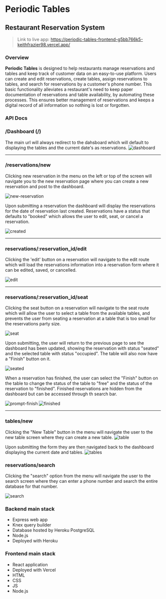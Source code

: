# Periodic Tables
## Restaurant Reservation System

> Link to live app: https://periodic-tables-frontend-g5bb766k5-keithfrazier98.vercel.app/

### Overview

**Periodic Tables** is designed to help restaurants manage reservations and tables and keep track of customer data on an easy-to-use platform. Users can create and edit reservations, create tables, assign reservations to tables, and search for reservations by a customer's phone number. This basic functionality alleviates a restaurant's need to keep paper documentation of reservations and table availability, by automating these processes. This ensures better management of reservations and keeps a digital record of all information so nothing is lost or forgotten.  

### API Docs

### /Dashboard (/)
The main url will always redirect to the dahsboard which will default to displaying the tables and the current date's as reservations. 
![dashboard](./images/Dashboard.png)

<hr>

### /reservations/new
Clicking new reservation in the menu on the left or top of the screen will navigate you to the new reservation page where you can create a new reservation and post to the dashboard. 

![new-reservation](./images/NewReservation.png)

Upon submitting a reservation the dashboard will display the reservations for the date of reservation last created. Reservations have a status that defaults to "booked" which allows the user to edit, seat, or cancel a reservation.

![created](./images/created.png)

<hr>

### reservations/:reservation_id/edit
Clicking the 'edit' button on a reservation will navigate to the edit route which will load the reservations information into a reservation form where it can be edited, saved, or cancelled. 

![edit](./images/edit.png)

<hr>

### reservations/:reservation_id/seat
Clicking the seat button on a reservation will navigate to the seat route which will allow the user to select a table from the available tables, and prevents the user from seating a reservation at a table that is too small for the reservations party size. 

![seat](./images/seat.png)

Upon submitting, the user will return to the previous page to see the dashboard has been updated, showing the reservation with status "seated" and the selected table with status "occupied". The table will also now have a "Finish" button on it. 

![seated](./images/seated.png)

When a reservation has finished, the user can select the "Finish" button on the table to change the status of the table to "free" and the status of the reservation to "finished". Finished reservations are hidden from the dashboard but can be accessed through th search bar. 

![prompt-finish](./images/prompt-finish.png)
![finished](./images/finished.png)

<hr>

### tables/new

Clicking the "New Table" button in the menu will navigate the user to the new table screen where they can create a new table. 
![table](./images/table.png)

Upon submitting the form they are then navigated back to the dashboard displaying the current date and tables. 
![tables](./images/tables.png)

### reservations/search

Clicking the "search" option from the menu will navigate the user to the search screen where they can enter a phone number and search the entire database for that number. 

![search](./images/search.png)


### Backend main stack
- Express web app
- Knex query builder
- Database hosted by Heroku PostgreSQL
- Node.js
- Deployed with Heroku

### Frontend main stack
- React application
- Deployed with Vercel
- HTML
- CSS
- JS
- Node.js

